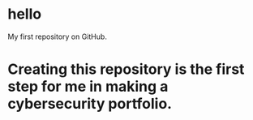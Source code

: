 # hello
My first repository on GitHub.
# Creating this repository is the first step for me in making a cybersecurity portfolio.
